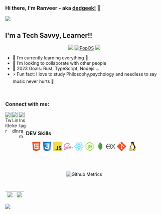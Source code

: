 ### Hi there, I'm Ranveer - aka [dedgeek!](https://ranveersequeira.live/) 👋

![](https://komarev.com/ghpvc/?username=ranveersequeira)


## I'm a Tech Savvy, Learner!!
<div align="center">
  <a href="https://www.linux.org"><img src="https://img.shields.io/badge/OS-Linux-e06c75?style=for-the-badge&logoColor=7287fd&logo=linux&color=7287fd&labelColor=1E1E2E" /></a>
	<a href="https://pop.system76.com/"><img src="https://img.shields.io/badge/Distro-PopOS-blue" alt="PopOS" /></a>
	<a href="https://neovim.io"><img src="https://img.shields.io/badge/IDE-Neovim-98c379?style=for-the-badge&logo=neovim&color=7287fd&logoColor=7287fd&labelColor=1E1E2E" /></a>
</div>


- 🌱 I’m currently learning everything 🤣
- 👯 I’m looking to collaborate with other people
- 🥅 2023 Goals: Rust, TypeScript, Nodejs.....
- ⚡ Fun fact: I love to study Philosophy,psychology and needless to say music never hurts 🤣
</br>


### Connect with me:  

[<img align="left" alt=" | Twitter" width="22px" src="https://cdn.jsdelivr.net/npm/simple-icons@v3/icons/twitter.svg" />][twitter]
[<img align="left" alt=" | LinkedIn" width="22px" src="https://cdn.jsdelivr.net/npm/simple-icons@v3/icons/linkedin.svg" />][linkedin]
[<img align="left" alt=" | Instagram" width="22px" src="https://cdn.jsdelivr.net/npm/simple-icons@v3/icons/instagram.svg" />][instagram]  
</br>

### DEV Skills
<p align="center">
<img src=https://raw.githubusercontent.com/devicons/devicon/master/icons/html5/html5-original.svg alt=html5 width="30" height="30"/>
<img src=https://raw.githubusercontent.com/devicons/devicon/master/icons/css3/css3-original.svg alt=css3 width="30" height="30"/>
<img src=https://raw.githubusercontent.com/devicons/devicon/master/icons/javascript/javascript-original.svg alt=javascript width="30" height="30"/>
<img src=https://raw.githubusercontent.com/devicons/devicon/master/icons/sass/sass-original.svg alt=sass width="30" height="30"/>
<img src=https://raw.githubusercontent.com/devicons/devicon/master/icons/react/react-original.svg alt=react width="30" height="30"/>
<img src=https://raw.githubusercontent.com/devicons/devicon/master/icons/nodejs/nodejs-original.svg alt=nodejs width="30" height="30"/>
<img src=https://raw.githubusercontent.com/devicons/devicon/master/icons/mongodb/mongodb-original.svg alt=mongodb width="30" height="30"/>
<img src=https://raw.githubusercontent.com/devicons/devicon/master/icons/express/express-original.svg alt=express width="30" height="30"/>
<img src=https://raw.githubusercontent.com/devicons/devicon/master/icons/git/git-original.svg alt=git width="30" height="30"/>
<img src=https://raw.githubusercontent.com/devicons/devicon/master/icons/linux/linux-original.svg alt=linux width="30" height="30"/>
</p>

<br><br>

<p align="center">

<img width="500" src="https://metrics.lecoq.io/ranveersequeira" alt="Github Metrics">

<br>

</p>

<br>

|![](https://github-readme-stats.vercel.app/api?username=ranveersequeira&&show_icons=true&title_color=ffffff&icon_color=bb2acf&text_color=daf7dc&bg_color=151515)|![](https://github-readme-stats.vercel.app/api/top-langs/?username=ranveersequeira&layout=compact&theme=tokyonight&langs_count=10)|
|-|-|

![](https://activity-graph.herokuapp.com/graph?username=ranveersequeira&theme=redical)

<br>




[twitter]: https://twitter.com/ranveersequeira

[instagram]: https://instagram.com/ranveersequeira
[linkedin]: https://linkedin.com/in/ranveersequeira
